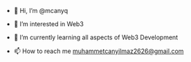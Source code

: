- 👋 Hi, I’m @mcanyq

- 👀 I’m interested in Web3

- 🌱 I’m currently learning all aspects of Web3 Development

- 📫 How to reach me muhammetcanyilmaz2626@gmail.com

